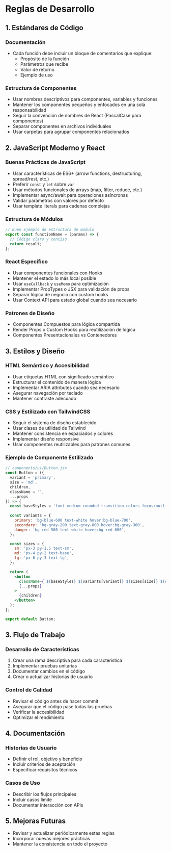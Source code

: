 # Reglas de Desarrollo

## 1. Estándares de Código

### Documentación
- Cada función debe incluir un bloque de comentarios que explique:
  - Propósito de la función
  - Parámetros que recibe
  - Valor de retorno
  - Ejemplo de uso

### Estructura de Componentes
- Usar nombres descriptivos para componentes, variables y funciones
- Mantener los componentes pequeños y enfocados en una sola responsabilidad
- Seguir la convención de nombres de React (PascalCase para componentes)
- Separar componentes en archivos individuales
- Usar carpetas para agrupar componentes relacionados

## 2. JavaScript Moderno y React

### Buenas Prácticas de JavaScript
- Usar características de ES6+ (arrow functions, destructuring, spread/rest, etc.)
- Preferir `const` y `let` sobre `var`
- Usar métodos funcionales de arrays (map, filter, reduce, etc.)
- Implementar async/await para operaciones asíncronas
- Validar parámetros con valores por defecto
- Usar template literals para cadenas complejas

### Estructura de Módulos
```javascript
// Buen ejemplo de estructura de módulo
export const functionName = (params) => {
  // Código claro y conciso
  return result;
};
```

### React Específico
- Usar componentes funcionales con Hooks
- Mantener el estado lo más local posible
- Usar `useCallback` y `useMemo` para optimización
- Implementar PropTypes o JSX para validación de props
- Separar lógica de negocio con custom hooks
- Usar Context API para estado global cuando sea necesario

### Patrones de Diseño
- Componentes Compuestos para lógica compartida
- Render Props o Custom Hooks para reutilización de lógica
- Componentes Presentacionales vs Contenedores

## 3. Estilos y Diseño

### HTML Semántico y Accesibilidad
- Usar etiquetas HTML con significado semántico
- Estructurar el contenido de manera lógica
- Implementar ARIA attributes cuando sea necesario
- Asegurar navegación por teclado
- Mantener contraste adecuado

### CSS y Estilizado con TailwindCSS
- Seguir el sistema de diseño establecido
- Usar clases de utilidad de Tailwind
- Mantener consistencia en espaciados y colores
- Implementar diseño responsive
- Usar componentes reutilizables para patrones comunes

### Ejemplo de Componente Estilizado
```jsx
// components/ui/Button.jsx
const Button = ({
  variant = 'primary',
  size = 'md',
  children,
  className = '',
  ...props
}) => {
  const baseStyles = 'font-medium rounded transition-colors focus:outline-none';
  
  const variants = {
    primary: 'bg-blue-600 text-white hover:bg-blue-700',
    secondary: 'bg-gray-200 text-gray-800 hover:bg-gray-300',
    danger: 'bg-red-500 text-white hover:bg-red-600',
  };

  const sizes = {
    sm: 'px-3 py-1.5 text-sm',
    md: 'px-4 py-2 text-base',
    lg: 'px-6 py-3 text-lg',
  };

  return (
    <button
      className={`${baseStyles} ${variants[variant]} ${sizes[size]} ${className}`}
      {...props}
    >
      {children}
    </button>
  );
};

export default Button;
```

## 3. Flujo de Trabajo

### Desarrollo de Características

1. Crear una rama descriptiva para cada característica
2. Implementar pruebas unitarias
3. Documentar cambios en el código
4. Crear o actualizar historias de usuario

### Control de Calidad

- Revisar el código antes de hacer commit
- Asegurar que el código pase todas las pruebas
- Verificar la accesibilidad
- Optimizar el rendimiento

## 4. Documentación

### Historias de Usuario

- Definir el rol, objetivo y beneficio
- Incluir criterios de aceptación
- Especificar requisitos técnicos

### Casos de Uso

- Describir los flujos principales
- Incluir casos límite
- Documentar interacción con APIs

## 5. Mejoras Futuras

- Revisar y actualizar periódicamente estas reglas
- Incorporar nuevas mejores prácticas
- Mantener la consistencia en todo el proyecto
